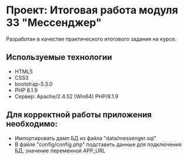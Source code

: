 # Проект: Итоговая работа модуля 33 "Мессенджер"

Разработан в качестве практического итогового задания на курсе.

## Используемые технологии

* HTML5
* CSS3 
* bootstrap-5.3.0
* PHP 8.1.9
* Сервер: Apache/2.4.52 (Win64) PHP/8.1.9

## Для корректной работы приложения необходимо:

* Импортировать дамп БД из файла "data/messenger.sql"
* В файле "config/config.php" подставить данные для подключения БД, значение переменной APP_URL
